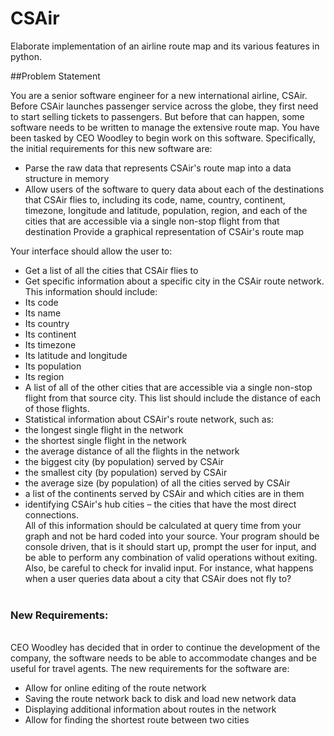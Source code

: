 # CSAir
Elaborate implementation of an airline route map and its various features in python.

##Problem Statement

You are a senior software engineer for a new international airline, CSAir. Before CSAir launches passenger service across the globe, they first need to start selling tickets to passengers. But before that can happen, some software needs to be written to manage the extensive route map. You have been tasked by CEO Woodley to begin work on this software. Specifically, the initial requirements for this new software are:
* Parse the raw data that represents CSAir's route map into a data structure in memory
* Allow users of the software to query data about each of the destinations that CSAir flies to, including its code, name, country, continent, timezone, longitude and latitude, population, region, and each of the cities that are accessible via a single non-stop flight from that destination
Provide a graphical representation of CSAir's route map

Your interface should allow the user to:
* Get a list of all the cities that CSAir flies to
* Get specific information about a specific city in the CSAir route network. This information should include:
* Its code
* Its name
* Its country
* Its continent
* Its timezone
* Its latitude and longitude
* Its population
* Its region
* A list of all of the other cities that are accessible via a single non-stop flight from that source city. This list should include the distance of each of those flights.
* Statistical information about CSAir's route network, such as:
* the longest single flight in the network
* the shortest single flight in the network
* the average distance of all the flights in the network
* the biggest city (by population) served by CSAir
* the smallest city (by population) served by CSAir
* the average size (by population) of all the cities served by CSAir
* a list of the continents served by CSAir and which cities are in them
* identifying CSAir's hub cities – the cities that have the most direct connections.
<br>All of this information should be calculated at query time from your graph and not be hard coded into your source. Your program should be console driven, that is it should start up, prompt the user for input, and be able to perform any combination of valid operations without exiting. Also, be careful to check for invalid input. For instance, what happens when a user queries data about a city that CSAir does not fly to?
<br><br>
### New Requirements:
<br>CEO Woodley has decided that in order to continue the development of the company, the software needs to be able to accommodate changes and be useful for travel agents. The new requirements for the software are:
* Allow for online editing of the route network
* Saving the route network back to disk and load new network data
* Displaying additional information about routes in the network
* Allow for finding the shortest route between two cities

